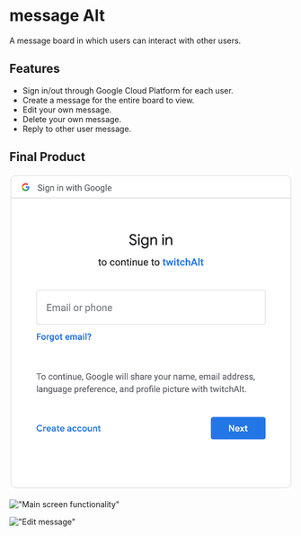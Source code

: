 # message Alt

A message board in which users can interact with other users.

## Features 

- Sign in/out through Google Cloud Platform for each user. 
- Create a message for the entire board to view.
- Edit your own message.
- Delete your own message.
- Reply to other user message.


## Final Product

!["Sign In/out Google Functionality"](docs/Google.png)

!["Main screen functionality"](https://raw.githubusercontent.com/AurlinD/messageAlt/blob/master/docs/Main-Screen.png)

!["Edit message"](https://raw.githubusercontent.com/AurlinD/messageAlt/blob/master/docs/edit-comment.png)


